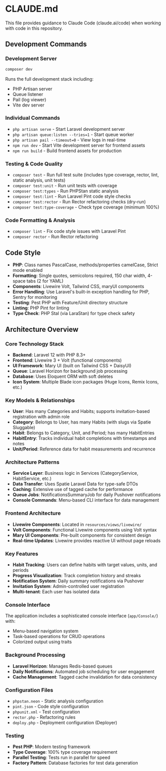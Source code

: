# CLAUDE.md

This file provides guidance to Claude Code (claude.ai/code) when working with code in this repository.

## Development Commands

### Development Server
```bash
composer dev
```
Runs the full development stack including:
- PHP Artisan server
- Queue listener
- Pail (log viewer)
- Vite dev server

### Individual Commands
- `php artisan serve` - Start Laravel development server
- `php artisan queue:listen --tries=1` - Start queue worker
- `php artisan pail --timeout=0` - View logs in real-time
- `npm run dev` - Start Vite development server for frontend assets
- `npm run build` - Build frontend assets for production

### Testing & Code Quality
- `composer test` - Run full test suite (includes type coverage, rector, lint, static analysis, unit tests)
- `composer test:unit` - Run unit tests with coverage
- `composer test:types` - Run PHPStan static analysis
- `composer test:lint` - Run Laravel Pint code style checks
- `composer test:rector` - Run Rector refactoring checks (dry-run)
- `composer test:type-coverage` - Check type coverage (minimum 100%)

### Code Formatting & Analysis
- `composer lint` - Fix code style issues with Laravel Pint
- `composer rector` - Run Rector refactoring

## Code Style
- **PHP**: Class names PascalCase, methods/properties camelCase, Strict mode enabled
- **Formatting**: Single quotes, semicolons required, 150 char width, 4-space tabs (2 for YAML)
- **Components**: Livewire Volt, Tailwind CSS, maryUI components
- **Error Handling**: Use Laravel's built-in exception handling for PHP, Sentry for monitoring
- **Testing**: Pest PHP with Feature/Unit directory structure
- **Linting**: PHP Pint for linting
- **Type Check**: PHP Stal (via LaraStan) for type check safety 
  
## Architecture Overview

### Core Technology Stack
- **Backend**: Laravel 12 with PHP 8.3+
- **Frontend**: Livewire 3 + Volt (functional components)
- **UI Framework**: Mary UI (built on Tailwind CSS + DaisyUI)
- **Queue**: Laravel Horizon for background job processing
- **Database**: Uses Eloquent ORM with soft deletes
- **Icon System**: Multiple Blade icon packages (Huge Icons, Remix Icons, etc.)

### Key Models & Relationships
- **User**: Has many Categories and Habits; supports invitation-based registration with admin role
- **Category**: Belongs to User, has many Habits (with slugs via Spatie Sluggable)
- **Habit**: Belongs to Category, Unit, and Period; has many HabitEntries
- **HabitEntry**: Tracks individual habit completions with timestamps and notes
- **Unit/Period**: Reference data for habit measurements and recurrence

### Architecture Patterns
- **Service Layer**: Business logic in Services (CategoryService, HabitService, etc.)
- **Data Transfer**: Uses Spatie Laravel Data for type-safe DTOs
- **Caching**: Extensive use of tagged cache for performance
- **Queue Jobs**: NotificationsSummaryJob for daily Pushover notifications
- **Console Commands**: Menu-based CLI interface for data management

### Frontend Architecture
- **Livewire Components**: Located in `resources/views/livewire/`
- **Volt Components**: Functional Livewire components using Volt syntax
- **Mary UI Components**: Pre-built components for consistent design
- **Real-time Updates**: Livewire provides reactive UI without page reloads

### Key Features
- **Habit Tracking**: Users can define habits with target values, units, and periods
- **Progress Visualization**: Track completion history and streaks
- **Notification System**: Daily summary notifications via Pushover
- **Invitation System**: Admin-controlled user registration
- **Multi-tenant**: Each user has isolated data

### Console Interface
The application includes a sophisticated console interface (`app/Console/`) with:
- Menu-based navigation system
- Task-based operations for CRUD operations
- Colorized output using traits

### Background Processing
- **Laravel Horizon**: Manages Redis-based queues
- **Daily Notifications**: Automated job scheduling for user engagement
- **Cache Management**: Tagged cache invalidation for data consistency

### Configuration Files
- `phpstan.neon` - Static analysis configuration
- `pint.json` - Code style configuration  
- `phpunit.xml` - Test configuration
- `rector.php` - Refactoring rules
- `deploy.php` - Deployment configuration (Deployer)

### Testing
- **Pest PHP**: Modern testing framework
- **Type Coverage**: 100% type coverage requirement
- **Parallel Testing**: Tests run in parallel for speed
- **Factory Pattern**: Database factories for test data generation
